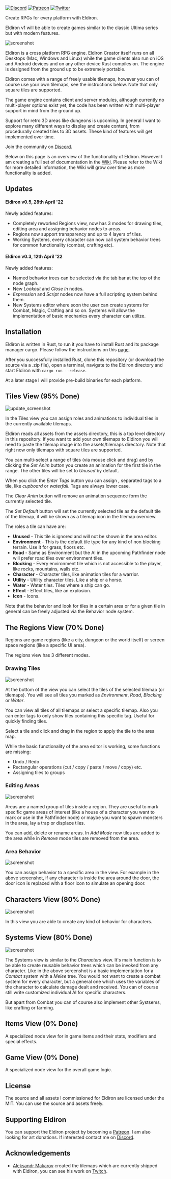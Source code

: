 [![Discord](https://badgen.net/badge/icon/discord?icon=discord&label)](https://discord.gg/ZrNj6baSZU) [![Patreon](https://badgen.net/badge/icon/patreon?icon=patreon&label)](https://patreon.com/eldiron) [![Twitter](https://badgen.net/badge/icon/twitter?icon=twitter&label)](https://twitter.com/MarkusMoenig)

<!---
[![YouTube](https://img.shields.io/badge/YouTube-FF0000?style=for-the-badge&logo=youtube&logoColor=white)](https://www.youtube.com/channel/UCCmrO356zLQv_m8dPEqBUfA) -->

Create RPGs for every platform with Eldiron.

Eldiron v1 will be able to create games similar to the classic Ultima series but with modern features.

![screenshot](moody_goes_raiding_3.gif)

Eldiron is a cross platform RPG engine. Eldiron Creator itself runs on all Desktops (Mac, Windows and Linux) while the game clients also run on iOS and Android devices and on any other device Rust compiles on. The engine is designed from the ground up to be extremely portable.

Eldiron comes with a range of freely usable tilemaps, however you can of course use your own tilemaps, see the instructions below. Note that only square tiles are supported.

The game engine contains client and server modules, although currently no multi-player options exist yet, the code has been written with multi-player support in mind from the ground up.

Support for retro 3D areas like dungeons is upcoming. In general I want to explore many different ways to display and create content, from procedurally created tiles to 3D assets. These kind of features will get implemented over time.

Join the community on [Discord](https://discord.gg/ZrNj6baSZU).

Below on this page is an overview of the functionality of Eldiron. However I am creating a full set of documentation in the [Wiki](https://github.com/markusmoenig/Eldiron/wiki). Please refer to the Wiki for more detailed information, the Wiki will grow over time as more functionality is added.

<!---
I also try to maintain a development blog on [YouTube](https://www.youtube.com/channel/UCCmrO356zLQv_m8dPEqBUfA).
-->

## Updates

#### Eldiron v0.5, 28th April '22

Newly added features:

* Completely reworked Regions view, now has 3 modes for drawing tiles, editing area and assigning behavior nodes to areas.
* Regions now support transparency and up to 4 layers of tiles.
* Working Systems, every character can now call system behavior trees for common functionality (combat, crafting etc).

#### Eldiron v0.3, 12th April '22

Newly added features:

* Named behavior trees can be selected via the tab bar at the top of the node graph.
* New *Lookout* and *Close In* nodes.
* *Expression* and *Script* nodes now have a full scripting system behind them.
* New Systems editor where soon the user can create systems for Combat, Magic, Crafting and so on. Systems will allow the implementation of basic mechanics every character can utilize.

## Installation

Eldiron is written in Rust, to run it you have to install Rust and its package manager cargo. Please follow the instructions on this [page](https://www.rust-lang.org/tools/install).

After you successfully installed Rust, clone this repository (or download the source via a .zip file), open a terminal, navigate to the Eldiron directory and start Eldiron with `cargo run --release`.

At a later stage I will provide pre-build binaries for each platform.

## Tiles View (95% Done)

![update_screenshot](screen_tiles.png)

In the Tiles view you can assign roles and animations to individual tiles in the currently available tilemaps.

Eldiron reads all assets from the assets directory, this is a top level directory in this repository. If you want to add your own tilemaps to Eldiron you will need to paste the tilemap image into the assets/tilemaps directory. Note that right now only tilemaps with square tiles are supported.

You can multi-select a range of tiles (via mouse click and drag) and by clicking the *Set Anim* button you create an animation for the first tile in the range. The other tiles will be set to *Unused* by default.

When you click the *Enter Tags* button you can assign **,** separated tags to a tile, like *cupboard* or *waterfall*. Tags are always lower case.

The *Clear Anim* button will remove an animation sequence form the currently selected tile.

The *Set Default* button will set the currently selected tile as the default tile of the tilemap, it will be shown as a tilemap icon in the tilemap overview.

The roles a tile can have are:

* **Unused** - This tile is ignored and will not be shown in the area editor.
* **Environment** - This is the default tile type for any kind of non blocking terrain. Use it for grass, floors etc.
* **Road** - Same as Environment but the AI in the upcoming Pathfinder node will prefer road tiles over environment tiles.
* **Blocking** - Every environment tile which is not accessible to the player, like rocks, mountains, walls etc.
* **Character** - Character tiles, like animation tiles for a warrior.
* **Utility** - Utility character tiles. Like a ship or a horse.
* **Water** - Water tiles. Tiles where a ship can go.
* **Effect** - Effect tiles, like an explosion.
* **Icon** - Icons.

Note that the behavior and look for tiles in a certain area or for a given tile in general can be freely adjusted via the Behavior node system.

## The Regions View (70% Done)

Regions are game regions (like a city, dungeon or the world itself) or screen space regions (like a specific UI area).

The regions view has 3 different modes.

### Drawing Tiles

![screenshot](screen_regions_tiles.png)

At the bottom of the view you can select the tiles of the selected tilemap (or tilemaps). You will see all tiles you marked as *Environment*, *Road*, *Blocking* or *Water*.

You can view all tiles of all tilemaps or select a specific tilemap. Also you can enter tags to only show tiles containing this specific tag. Useful for quickly finding tiles.

Select a tile and click and drag in the region to apply the tile to the area map.

While the basic functionality of the area editor is working, some functions are missing:

* Undo / Redo
* Rectangular operations (cut / copy / paste / move / copy) etc.
* Assigning tiles to groups

### Editing Areas

![screenshot](screen_regions_areas.png)

Areas are a named group of tiles inside a region. They are useful to mark specific game areas of interest (like a house of a character you want to mark or use in the Pathfinder node) or maybe you want to spawn monsters in the area, lay a trap or displace tiles.

You can add, delete or rename areas. In *Add Mode* new tiles are added to the area while in *Remove* mode tiles are removed from the area.

### Area Behavior

![screenshot](screen_regions_behavior.png)

You can assign behavior to a specific area in the view. For example in the above screenshot, if any character is inside the area around the door, the door icon is replaced with a floor icon to simulate an opening door.

## Characters View (80% Done)

![screenshot](screen_characters.png)

In this view you are able to create any kind of behavior for characters.

## Systems View (80% Done)

![screenshot](screen_systems.png)

The Systems view is similar to the *Characters* view. It's main function is to be able to create reusable behavior trees which can be invoked from any character. Like in the above screenshot is a basic implementation for a *Combat* system with a *Melee* tree. You would not want to create a combat system for every character, but a general one which uses the variables of the character to calculate damage dealt and received. You can of course still write customized individual AI for specific characters.

But apart from Combat you can of course also implement other Systsems, like crafting or farming.

## Items View (0% Done)

A specialized node view for in game items and their stats, modifiers and special effects.

## Game View (0% Done)

A specialized node view for the overall game logic.

## License

The source and all assets I commissioned for Eldiron are licensed under the MIT. You can use the source and assets freely.

## Supporting Eldiron

You can support the Eldiron project by becoming a [Patreon](https://patreon.com/eldiron). I am also looking for art donations. If interested contact me on [Discord](https://discord.gg/ZrNj6baSZU).

## Acknowledgements

* [Aleksandr Makarov](@iknowkingrabbit) created the tilemaps which are currently shipped with Eldiron, you can see his work on [Twitch](https://iknowkingrabbit.itch.io).

